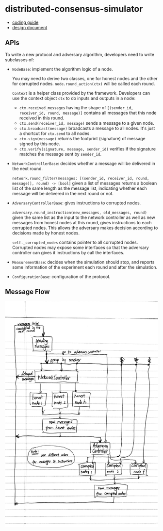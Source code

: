 # distributed-consensus-simulator

* [coding guide](https://github.com/abcdabcd987/distributed-consensus-simulator/blob/master/doc/coding.md)
* [design document](https://github.com/abcdabcd987/distributed-consensus-simulator/blob/master/doc/design.py)

## APIs

To write a new protocol and adversary algorithm, developers need to write subclasses of:

* `NodeBase`: implement the algorithm logic of a node.

    You may need to derive two classes, one for honest nodes and the other for corrupted nodes.
    `node.round_action(ctx)` will be called each round.

    `Context` is a helper class provided by the framework.
    Developers can use the context object `ctx` to do inputs and outputs in a node:

    * `ctx.received_messages` having the shape of `[(sender_id, receiver_id, round, message)]`
        contains all messages that this node received in this round.
    * `ctx.send(receiver_id, message)` sends a message to a given node.
    * `ctx.broadcast(message)` broadcasts a message to all nodes.
        It's just a shortcut for `ctx.send` to all nodes.
    * `ctx.sign(message)` returns the footprint (signature) of message signed by this node.
    * `ctx.verify(signature, message, sender_id)` verifies if the signature matches the message sent by `sender_id`.
* `NetworkControllerBase`: decides whether a message will be delivered in the next round.

    `network.round_filter(messages: [(sender_id, receiver_id, round, message)], round) -> [bool]` given
    a list of messages returns a boolean list of the same length as the message list, indicating whether
    each message will be delivered in the next round or not.
* `AdversaryControllerBase`: gives instructions to corrupted nodes.

    `adversary.round_instruction(new_messages, old_messages, round)` given the same list as the input to the
    network controller as well as new messages from honest nodes at this round, gives instructions to each
    corrupted nodes. This allows the adversary makes decision according to decisions made by honest nodes.

    `self._corrupted_nodes` contains pointer to all corrupted nodes. Corrupted nodes may expose some interfaces
    so that the adversary controller can gives it instructions by call the interfaces.
* `MeasurementBase`: decides when the simulation should stop, and reports some information of the experiment
    each round and after the simulation.
* `ConfigurationBase`: configuration of the protocol.

## Message Flow

![Message Flow Scratch](doc/scratch_message_flow.jpg?raw=true)
